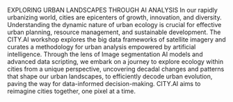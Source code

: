EXPLORING URBAN LANDSCAPES THROUGH AI ANALYSIS
In our rapidly urbanizing world, cities are epicenters of growth, innovation, and diversity. Understanding the dynamic nature of urban ecology is crucial for effective urban planning, resource management, and sustainable development.
The CITY.AI workshop explores the big data frameworks of satellite imagery and curates a methodology for urban analysis empowered by artificial intelligence. Through the lens of Image segmentation AI models and advanced data scripting, we embark on a journey to explore ecology within cities from a unique perspective, uncovering decadal changes and patterns that shape our urban landscapes, to efficiently decode urban evolution, paving the way for data-informed decision-making.
CITY.AI aims to reimagine cities together, one pixel at a time.
